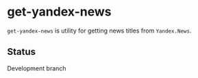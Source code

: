 get-yandex-news
===============

``get-yandex-news`` is utility for getting news titles from ``Yandex.News``.

Status
------

Development branch
